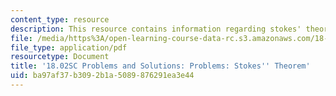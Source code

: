 ```yaml
---
content_type: resource
description: This resource contains information regarding stokes' theorem.
file: /media/https%3A/open-learning-course-data-rc.s3.amazonaws.com/18-02sc-multivariable-calculus-fall-2010/ba97af37b3092b1a5089876291ea3e44_MIT18_02SC_pb_91_comb.pdf
file_type: application/pdf
resourcetype: Document
title: '18.02SC Problems and Solutions: Problems: Stokes'' Theorem'
uid: ba97af37-b309-2b1a-5089-876291ea3e44
---
```

